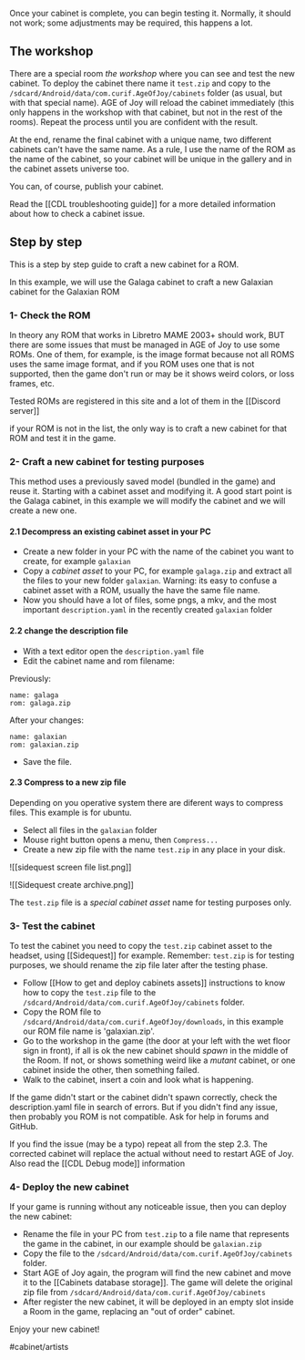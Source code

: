 
Once your cabinet is complete, you can begin testing it. Normally, it should not work; some adjustments may be required, this happens a lot.

## The workshop

There are a special room *the workshop* where you can see and test the new cabinet. To deploy the cabinet there name it `test.zip` and copy to the `/sdcard/Android/data/com.curif.AgeOfJoy/cabinets` folder (as usual, but with that special name). AGE of Joy will reload the cabinet immediately (this only happens in the workshop with that cabinet, but not in the rest of the rooms). Repeat the process until you are confident with the result.

At the end, rename the final cabinet with a unique name, two different cabinets can't have the same name. As a rule, I use the name of the ROM as the name of the cabinet, so your cabinet will be unique in the gallery and in the cabinet assets universe too.

You can, of course, publish your cabinet.

Read the [[CDL troubleshooting guide]] for a more detailed information about how to check a cabinet issue.

## Step by step

This is a step by step guide to craft a new cabinet for a ROM.

In this example, we will use the Galaga cabinet to craft a new Galaxian cabinet for the Galaxian ROM


### 1- Check the ROM

In theory any ROM that works in Libretro MAME 2003+ should work, BUT there are some
issues that must be managed in AGE of Joy to use some ROMs. One of them, for example, is the image format because 
not all ROMS uses the same image format, and if you ROM uses one that is not supported, then
the game don't run or may be it shows weird colors, or loss frames, etc.

Tested ROMs are registered in this site and a lot of them in the [[Discord server]]

if your ROM is not in the list, the only way is to craft a new cabinet for that ROM and test it in the game.

### 2- Craft a new cabinet for testing purposes

This method uses a previously saved model (bundled in the game) and reuse it. Starting with a cabinet asset and modifying it. A good start point is the Galaga cabinet, in this example we will modify the cabinet and we will create a new one.

#### 2.1 Decompress an existing cabinet asset in your PC

- Create a new folder in your PC with the name of the cabinet you want to create, for example `galaxian`
- Copy a _cabinet asset_ to your PC, for example `galaga.zip` and extract all the files to your new folder `galaxian`. Warning: its easy to confuse a cabinet asset with a ROM, usually the have the same file name.
- Now you should have a lot of files, some pngs, a mkv, and the most important `description.yaml` in the recently created `galaxian` folder 

#### 2.2 change the description file

- With a text editor open the `description.yaml` file
- Edit the cabinet name and rom filename:

Previously:
```
name: galaga
rom: galaga.zip
```
After your changes:
```
name: galaxian
rom: galaxian.zip
```

- Save the file.

#### 2.3 Compress to a new zip file

Depending on you operative system there are diferent ways to compress files. This example is for ubuntu. 

- Select all files in the `galaxian` folder
- Mouse right button opens a menu, then `Compress...`
- Create a new zip file with the name `test.zip` in any place in your disk.

![[sidequest screen file list.png]]

![[Sidequest create archive.png]]

The `test.zip` file is a *special cabinet asset* name for testing purposes only.

### 3- Test the cabinet

To test the cabinet you need to copy the `test.zip` cabinet asset to the headset, using [[Sidequest]] for example.
Remember: `test.zip` is for testing purposes, we should rename the zip file later after the testing phase.

- Follow [[How to get and deploy cabinets assets]] instructions to know how to copy the `test.zip` file to the `/sdcard/Android/data/com.curif.AgeOfJoy/cabinets` folder.
- Copy the ROM file to `/sdcard/Android/data/com.curif.AgeOfJoy/downloads`, in this example our ROM file name is 'galaxian.zip'.
- Go to the workshop in the game (the door at your left with the wet floor sign in front), if all is ok the new cabinet should _spawn_ in the middle of the Room. If not, or shows something weird like a _mutant_ cabinet, or one cabinet inside the other, then something failed. 
- Walk to the cabinet, insert a coin and look what is happening.

If the game didn't start or the cabinet didn't spawn correctly, check the description.yaml file in search of errors. But if you didn't find any issue, then probably you ROM is not compatible. Ask for help in forums and GitHub.

If you find the issue (may be a typo) repeat all from the step 2.3. The corrected cabinet will replace the actual without need to restart AGE of Joy. Also read the [[CDL Debug mode]] information

### 4- Deploy the new cabinet

If your game is running without any noticeable issue, then you can deploy the new cabinet:

- Rename the file in your PC from `test.zip` to a file name that represents the game in the cabinet, in our example should be `galaxian.zip` 
- Copy the file to the `/sdcard/Android/data/com.curif.AgeOfJoy/cabinets` folder.
- Start AGE of Joy again, the program will find the new cabinet and move it to the [[Cabinets database storage]]. The game will delete the original zip file from `/sdcard/Android/data/com.curif.AgeOfJoy/cabinets`
- After register the new cabinet, it will be deployed in an empty slot inside a Room in the game, replacing an "out of order" cabinet.

Enjoy your new cabinet!

#cabinet/artists 